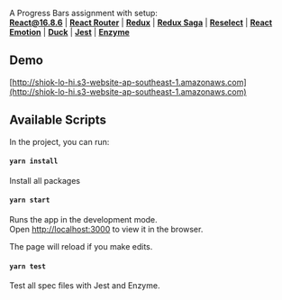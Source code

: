 A Progress Bars assignment with setup:<br>
**[React@16.8.6](https://github.com/facebook/react)** | **[React Router](https://github.com/ReactTraining/react-router)** | **[Redux](https://github.com/reduxjs/redux)** | **[Redux Saga](https://github.com/redux-saga/redux-saga)** | **[Reselect](https://github.com/reduxjs/reselect)** | **[React Emotion](https://github.com/emotion-js/emotion)** | **[Duck](https://github.com/erikras/ducks-modular-redux)** | **[Jest](https://github.com/facebook/jest)** | **[Enzyme](https://github.com/airbnb/enzyme)**

## Demo
[http://shiok-lo-hi.s3-website-ap-southeast-1.amazonaws.com](http://shiok-lo-hi.s3-website-ap-southeast-1.amazonaws.com)

## Available Scripts

In the project, you can run:

#### `yarn install` 

Install all packages<br>

#### `yarn start`

Runs the app in the development mode.<br>
Open [http://localhost:3000](http://localhost:3000) to view it in the browser.

The page will reload if you make edits.<br>

#### `yarn test`
Test all spec files with Jest and Enzyme.